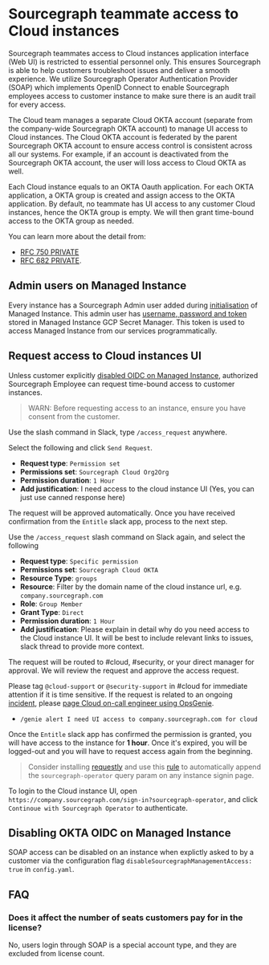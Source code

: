 # Sourcegraph teammate access to Cloud instances

Sourcegraph teammates access to Cloud instances application interface (Web UI) is restricted to essential personnel only. This ensures Sourcegraph is able to help customers troubleshoot issues and deliver a smooth experience. We utilize Sourcegraph Operator Authentication Provider (SOAP) which implements OpenID Connect to enable Sourcegraph employees access to customer instance to make sure there is an audit trail for every access.

The Cloud team manages a separate Cloud OKTA account (separate from the company-wide Sourcegraph OKTA account) to manage UI access to Cloud instances. The Cloud OKTA account is federated by the parent Sourcegraph OKTA account to ensure access control is consistent across all our systems. For example, if an account is deactivated from the Sourcegraph OKTA account, the user will loss access to Cloud OKTA as well.

Each Cloud instance equals to an OKTA Oauth application. For each OKTA application, a OKTA group is created and assign access to the OKTA application. By default, no teammate has UI access to any customer Cloud instances, hence the OKTA group is empty. We will then grant time-bound access to the OKTA group as needed.

You can learn more about the detail from:

- [RFC 750 PRIVATE](https://docs.google.com/document/d/1Ia9sjW_KQ6BeJ28xJl3VvLIy7M9Ko7A1sBnTXkZ3W9o/edit#heading=h.trqab8y0kufp)
- [RFC 682 PRIVATE](https://docs.google.com/document/d/1Ot9o1emIjoegi7_OICXbcCqiGx-SebWvAtz_tp1E1wo/edit#heading=h.x2vmqaiitlnw).

## Admin users on Managed Instance

Every instance has a Sourcegraph Admin user added during [initialisation](https://github.com/sourcegraph/deploy-sourcegraph-managed/blob/7e9066e537b02feb6013585d443fc27514b71a71/util/cmd/mg_init_instance.go#L51) of Managed Instance. This admin user has [username, password and token](https://github.com/sourcegraph/deploy-sourcegraph-managed/blob/36db9bb65ec72ffa470752461b82c6999c00b969/util/pkg/config/config.go#L47) stored in Managed Instance GCP Secret Manager. This token is used to access Managed Instance from our services programmatically.

## Request access to Cloud instances UI

Unless customer explicitly [disabled OIDC on Managed Instance](#disabling-okta-oidc-on-managed-instance), authorized Sourcegraph Employee can request time-bound access to customer instances.

> WARN: Before requesting access to an instance, ensure you have consent from the customer.

Use the slash command in Slack, type `/access_request` anywhere.

Select the following and click `Send Request`.

- **Request type**: `Permission set`
- **Permissions set**: `Sourcegraph Cloud Org2Org`
- **Permission duration**: `1 Hour`
- **Add justification**: I need access to the cloud instance UI (Yes, you can just use canned response here)

The request will be approved automatically. Once you have received confirmation from the `Entitle` slack app, process to the next step.

Use the `/access_request` slash command on Slack again, and select the following

- **Request type**: `Specific permission`
- **Permissions set**: `Sourcegraph Cloud OKTA`
- **Resource Type**: `groups`
- **Resource**: Filter by the domain name of the cloud instance url, e.g. `company.sourcegraph.com`
- **Role**: `Group Member`
- **Grant Type**: `Direct`
- **Permission duration**: `1 Hour`
- **Add justification**: Please explain in detail why do you need access to the Cloud instance UI. It will be best to include relevant links to issues, slack thread to provide more context.

The request will be routed to #cloud, #security, or your direct manager for approval. We will review the request and approve the access request.

Please tag `@cloud-support` or `@security-support` in #cloud for immediate attention if it is time sensitive. If the request is related to an ongoing [incident](../../engineering/dev/process/incidents/index.md), please [page Cloud on-call engineer using OpsGenie](../../engineering/dev/process/incidents/index.md#incident-lead).

- `/genie alert I need UI access to company.sourcegraph.com for cloud`

Once the `Entitle` slack app has confirmed the permission is granted, you will have access to the instance for **1 hour**. Once it's expired, you will be logged-out and you will have to request access again from the beginning.

> Consider installing [requestly](https://requestly.io/) and use this [rule](https://app.requestly.io/rules/#sharedList/1670019946529-Michael-shared-list-12-2-2022) to automatically append the `sourcegraph-operator` query param on any instance signin page.

To login to the Cloud instance UI, open `https://company.sourcegraph.com/sign-in?sourcegraph-operator`, and click `Continoue with Sourcegraph Operator` to authenticate.

## Disabling OKTA OIDC on Managed Instance

SOAP access can be disabled on an instance when explictly asked to by a customer via the configuration flag `disableSourcegraphManagementAccess: true` in `config.yaml`.

## FAQ

### Does it affect the number of seats customers pay for in the license?

No, users login through SOAP is a special account type, and they are excluded from license count.
